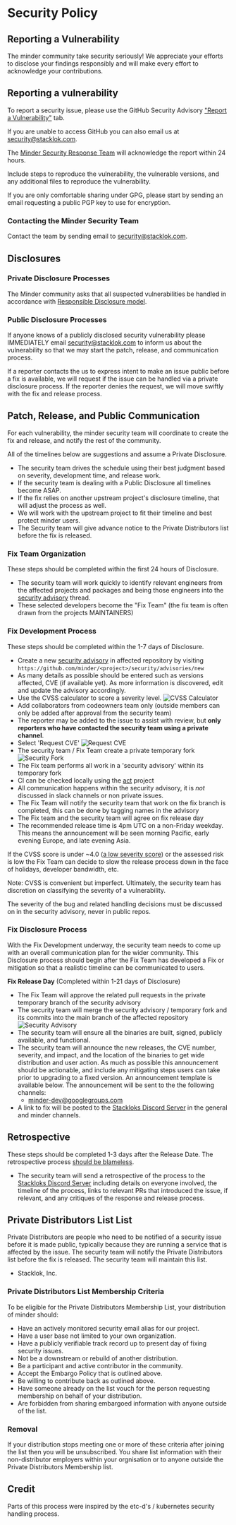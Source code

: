 # Security Policy

## Reporting a Vulnerability

The minder community take security seriously! We appreciate your efforts to disclose your findings responsibly and will make every effort to acknowledge your contributions.

## Reporting a vulnerability

To report a security issue, please use the GitHub Security Advisory ["Report a Vulnerability"](https://github.com/stacklok/minder/security/advisories/new) tab.

If you are unable to access GitHub you can also email us at security@stacklok.com. 

The [Minder Security Response Team](https://github.com/orgs/stacklok/teams/minder-security-response-team) will acknowledge the report within 24 hours.

Include steps to reproduce the vulnerability, the vulnerable versions, and any additional files to reproduce the vulnerability.

If you are only comfortable sharing under GPG, please start by sending an email requesting a public PGP key to use for encryption.

### Contacting the Minder Security Team

Contact the team by sending email to security@stacklok.com.

## Disclosures

### Private Disclosure Processes

The Minder community asks that all suspected vulnerabilities be handled in accordance with [Responsible Disclosure model](https://en.wikipedia.org/wiki/Responsible_disclosure).

### Public Disclosure Processes

If anyone knows of a publicly disclosed security vulnerability please IMMEDIATELY email security@stacklok.com to inform us about the vulnerability so that we may start the patch, release, and communication process.

If a reporter contacts the us to express intent to make an issue public before a fix is available, we will request if the issue can be handled via a private disclosure process. If the reporter denies the request, we will move swiftly with the fix and release process.

## Patch, Release, and Public Communication

For each vulnerability, the minder security team will coordinate to create the fix and release, and notify the rest of the community.

All of the timelines below are suggestions and assume a Private Disclosure.

- The security team drives the schedule using their best judgment based on severity, development time, and release work.
- If the security team is dealing with a Public Disclosure all timelines become ASAP.
- If the fix relies on another upstream project's disclosure timeline, that will adjust the process as well.
- We will work with the upstream project to fit their timeline and best protect minder users.
- The Security team will give advance notice to the Private Distributors list before the fix is released.

### Fix Team Organization

These steps should be completed within the first 24 hours of Disclosure.

- The  security team will work quickly to identify relevant engineers from the affected projects and packages and being those engineers into the [security advisory](https://docs.github.com/en/code-security/security-advisories/) thread.
- These selected developers become the "Fix Team" (the fix team is often drawn from the projects MAINTAINERS)

### Fix Development Process

These steps should be completed within the 1-7 days of Disclosure.

- Create a new [security advisory](https://docs.github.com/en/code-security/security-advisories/) in affected repository by visiting `https://github.com/minder/<project>/security/advisories/new`
- As many details as possible should be entered such as versions affected, CVE (if available yet). As more information is discovered, edit and update the advisory accordingly.
- Use the CVSS calculator to score a severity level.
![CVSS Calculator](/images/calc.png)
- Add collaborators from codeowners team only (outside members can only be added after approval from the  security team)
- The reporter may be added to the issue to assist with review, but **only reporters who have contacted the security team using a private channel**.
- Select 'Request CVE'
![Request CVE](/images/cve.png)
- The security team / Fix Team create a private temporary fork
![Security Fork](/images/fork.png)
- The Fix team performs all work in a 'security advisory' within its temporary fork
- CI can be checked locally using the [act](https://github.com/nektos/act) project
- All communication happens within the security advisory, it is *not* discussed in slack channels or non private issues.
- The Fix Team will notify the security team that work on the fix branch is completed, this can be done by tagging names in the advisory
- The Fix team and the security team will agree on fix release day
- The recommended release time is 4pm UTC on a non-Friday weekday. This means the announcement will be seen morning Pacific, early evening Europe, and late evening Asia. 

If the CVSS score is under ~4.0
([a low severity score](https://www.first.org/cvss/specification-document#i5)) or the assessed risk is low the Fix Team can decide to slow the release process down in the face of holidays, developer bandwidth, etc.

Note: CVSS is convenient but imperfect. Ultimately, the security team has discretion on classifying the severity of a vulnerability.

The severity of the bug and related handling decisions must be discussed on in the security advisory, never in public repos.

### Fix Disclosure Process

With the Fix Development underway, the security team needs to come up with an overall communication plan for the wider community. This Disclosure process should begin after the Fix Team has developed a Fix or mitigation so that a realistic timeline can be communicated to users.

**Fix Release Day** (Completed within 1-21 days of Disclosure)

- The Fix Team will approve the related pull requests in the private temporary branch of the security advisory
- The security team will merge the security advisory / temporary fork and its commits into the main branch of the affected repository
![Security Advisory](docs/images/publish.png)
- The security team will ensure all the binaries are built, signed, publicly available, and functional.
- The security team will announce the new releases, the CVE number, severity, and impact, and the location of the binaries to get wide distribution and user action. As much as possible this announcement should be actionable, and include any mitigating steps users can take prior to upgrading to a fixed version. An announcement template is available below. The announcement will be sent to the the following channels:
  - minder-dev@googlegroups.com
- A link to fix will be posted to the [Stackloks Discord Server](https://t.co/3sCyFqDNWA) in the general and minder channels.

## Retrospective

These steps should be completed 1-3 days after the Release Date. The retrospective process [should be blameless](https://landing.google.com/sre/book/chapters/postmortem-culture.html).

- The security team will send a retrospective of the process to the [Stackloks Discord Server](https://t.co/3sCyFqDNWA) including details on everyone involved, the timeline of the process, links to relevant PRs that introduced the issue, if relevant, and any critiques of the response and release process.

## Private Distributors List List

Private Distributors are people who need to be notified of a security issue before it is made public, typically because they are running a service that is affected by the issue. The security team will notify the Private Distributors list before the fix is released. The security team will maintain this list.

* Stacklok, Inc.

### Private Distributors List Membership Criteria

To be eligible for the Private Distributors Membership List, your distribution of minder should:

* Have an actively monitored security email alias for our project.
* Have a user base not limited to your own organization.
* Have a publicly verifiable track record up to present day of fixing security issues.
* Not be a downstream or rebuild of another distribution.
* Be a participant and active contributor in the community.
* Accept the Embargo Policy that is outlined above.
* Be willing to contribute back as outlined above.
* Have someone already on the list vouch for the person requesting membership on behalf of your distribution.
* Are forbidden from sharing embargoed information with anyone outside of the list.

### Removal

If your distribution stops meeting one or more of these criteria after joining the list then you will be unsubscribed.
You share list information with their non-distributor employers within your orgnisation or to anyone outside the
Private Distributors Membership list.

## Credit

Parts of this process were inspired by the etc-d's / kubernetes security handling process.
